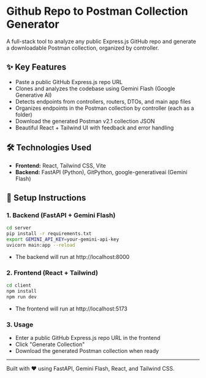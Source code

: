 # Github Repo to Postman Collection Generator

A full-stack tool to analyze any public Express.js GitHub repo and generate a downloadable Postman collection, organized by controller.

## ✨ Key Features
- Paste a public GitHub Express.js repo URL
- Clones and analyzes the codebase using Gemini Flash (Google Generative AI)
- Detects endpoints from controllers, routers, DTOs, and main app files
- Organizes endpoints in the Postman collection by controller (each as a folder)
- Download the generated Postman v2.1 collection JSON
- Beautiful React + Tailwind UI with feedback and error handling

## 🛠 Technologies Used
- **Frontend:** React, Tailwind CSS, Vite
- **Backend:** FastAPI (Python), GitPython, google-generativeai (Gemini Flash)

## 🚀 Setup Instructions

### 1. Backend (FastAPI + Gemini Flash)
```bash
cd server
pip install -r requirements.txt
export GEMINI_API_KEY=your-gemini-api-key
uvicorn main:app --reload
```
- The backend will run at http://localhost:8000

### 2. Frontend (React + Tailwind)
```bash
cd client
npm install
npm run dev
```
- The frontend will run at http://localhost:5173

### 3. Usage
- Enter a public GitHub Express.js repo URL in the frontend
- Click "Generate Collection"
- Download the generated Postman collection when ready

---

Built with ❤️ using FastAPI, Gemini Flash, React, and Tailwind CSS.